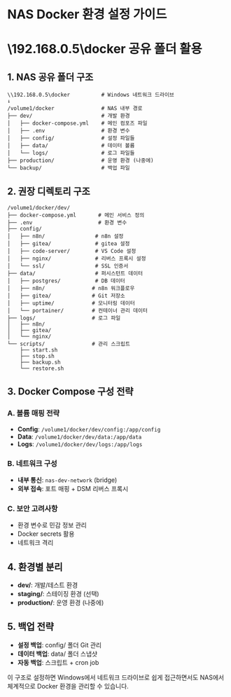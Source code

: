 # NAS Docker 환경 설정 가이드
# \\192.168.0.5\docker 공유 폴더 활용

## 1. NAS 공유 폴더 구조
```
\\192.168.0.5\docker          # Windows 네트워크 드라이브
↓
/volume1/docker               # NAS 내부 경로
├── dev/                      # 개발 환경
│   ├── docker-compose.yml    # 메인 컴포즈 파일
│   ├── .env                  # 환경 변수
│   ├── config/               # 설정 파일들
│   ├── data/                 # 데이터 볼륨
│   └── logs/                 # 로그 파일들
├── production/               # 운영 환경 (나중에)
└── backup/                   # 백업 파일
```

## 2. 권장 디렉토리 구조
```
/volume1/docker/dev/
├── docker-compose.yml       # 메인 서비스 정의
├── .env                     # 환경 변수
├── config/
│   ├── n8n/                # n8n 설정
│   ├── gitea/              # gitea 설정
│   ├── code-server/        # VS Code 설정
│   ├── nginx/              # 리버스 프록시 설정
│   └── ssl/                # SSL 인증서
├── data/                   # 퍼시스턴트 데이터
│   ├── postgres/           # DB 데이터
│   ├── n8n/               # n8n 워크플로우
│   ├── gitea/             # Git 저장소
│   ├── uptime/            # 모니터링 데이터
│   └── portainer/         # 컨테이너 관리 데이터
├── logs/                  # 로그 파일
│   ├── n8n/
│   ├── gitea/
│   └── nginx/
└── scripts/               # 관리 스크립트
    ├── start.sh
    ├── stop.sh
    ├── backup.sh
    └── restore.sh
```

## 3. Docker Compose 구성 전략

### A. 볼륨 매핑 전략
- **Config**: `/volume1/docker/dev/config:/app/config`
- **Data**: `/volume1/docker/dev/data:/app/data`
- **Logs**: `/volume1/docker/dev/logs:/app/logs`

### B. 네트워크 구성
- **내부 통신**: `nas-dev-network` (bridge)
- **외부 접속**: 포트 매핑 + DSM 리버스 프록시

### C. 보안 고려사항
- 환경 변수로 민감 정보 관리
- Docker secrets 활용
- 네트워크 격리

## 4. 환경별 분리
- **dev/**: 개발/테스트 환경
- **staging/**: 스테이징 환경 (선택)
- **production/**: 운영 환경 (나중에)

## 5. 백업 전략
- **설정 백업**: config/ 폴더 Git 관리
- **데이터 백업**: data/ 폴더 스냅샷
- **자동 백업**: 스크립트 + cron job

이 구조로 설정하면 Windows에서 네트워크 드라이브로 쉽게 접근하면서도 NAS에서 체계적으로 Docker 환경을 관리할 수 있습니다.
